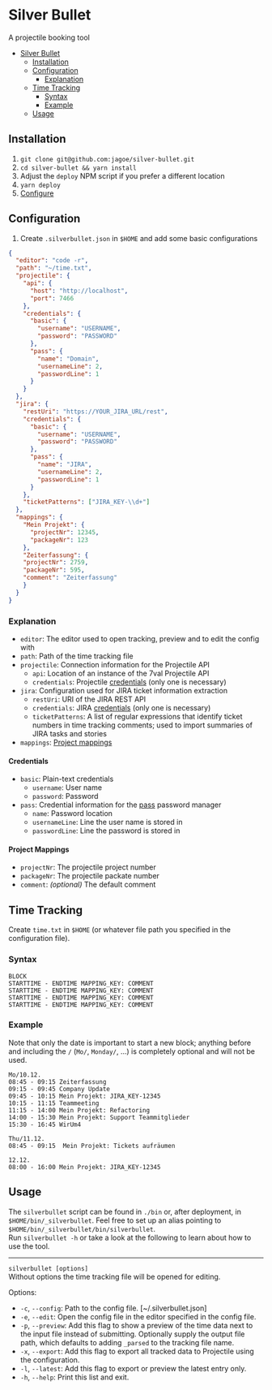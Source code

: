 # Silver Bullet

A projectile booking tool

* [Silver Bullet](#silver-bullet)
  * [Installation](#installation)
  * [Configuration](#configuration)
    * [Explanation](#explanation)
  * [Time Tracking](#time-tracking)
    * [Syntax](#syntax)
    * [Example](#example)
  * [Usage](#usage)

## Installation

1. `git clone git@github.com:jagoe/silver-bullet.git`
2. `cd silver-bullet && yarn install`
3. Adjust the `deploy` NPM script if you prefer a different location
4. `yarn deploy`
5. [Configure](#configuration)

## Configuration

1. Create `.silverbullet.json` in `$HOME` and add some basic configurations

```json
{
  "editor": "code -r",
  "path": "~/time.txt",
  "projectile": {
    "api": {
      "host": "http://localhost",
      "port": 7466
    },
    "credentials": {
      "basic": {
        "username": "USERNAME",
        "password": "PASSWORD"
      },
      "pass": {
        "name": "Domain",
        "usernameLine": 2,
        "passwordLine": 1
      }
    }
  },
  "jira": {
    "restUri": "https://YOUR_JIRA_URL/rest",
    "credentials": {
      "basic": {
        "username": "USERNAME",
        "password": "PASSWORD"
      },
      "pass": {
        "name": "JIRA",
        "usernameLine": 2,
        "passwordLine": 1
      }
    },
    "ticketPatterns": ["JIRA_KEY-\\d+"]
  },
  "mappings": {
    "Mein Projekt": {
      "projectNr": 12345,
      "packageNr": 123
    },
    "Zeiterfassung": {
    "projectNr": 2759,
    "packageNr": 595,
    "comment": "Zeiterfassung"
    }
  }
}
```

### Explanation

* `editor`: The editor used to open tracking, preview and to edit the config with
* `path`: Path of the time tracking file
* `projectile`: Connection information for the Projectile API
  * `api`: Location of an instance of the 7val Projectile API
  * `credentials`: Projectile [credentials](#credentials) (only one is necessary)
* `jira`: Configuration used for JIRA ticket information extraction
  * `restUri`: URI of the JIRA REST API
  * `credentials`: JIRA [credentials](#credentials) (only one is necessary)
  * `ticketPatterns`: A list of regular expressions that identify ticket numbers in time tracking comments;
                      used to import summaries of JIRA tasks and stories
* `mappings`: [Project mappings](#project-mappings)

#### Credentials

* `basic`: Plain-text credentials
  * `username`: User name
  * `password`: Password
* `pass`: Credential information for the [pass](https://www.passwordstore.org/) password manager
  * `name`: Password location
  * `usernameLine`: Line the user name is stored in
  * `passwordLine`: Line the password is stored in

#### Project Mappings

* `projectNr`: The projectile project number
* `packageNr`: The projectile packate number
* `comment`: _(optional)_ The default comment

## Time Tracking

Create `time.txt` in `$HOME` (or whatever file path you specified in the configuration file).

### Syntax

```plain
BLOCK
STARTTIME - ENDTIME MAPPING_KEY: COMMENT
STARTTIME - ENDTIME MAPPING_KEY: COMMENT
STARTTIME - ENDTIME MAPPING_KEY: COMMENT
STARTTIME - ENDTIME MAPPING_KEY: COMMENT
```

### Example

Note that only the date is important to start a new block; anything before and including the `/` (`Mo/`, `Monday/`, ...)
is completely optional and will not be used.

```plain
Mo/10.12.
08:45 - 09:15 Zeiterfassung
09:15 - 09:45 Company Update
09:45 - 10:15 Mein Projekt: JIRA_KEY-12345
10:15 - 11:15 Teammeeting
11:15 - 14:00 Mein Projekt: Refactoring
14:00 - 15:30 Mein Projekt: Support Teammitglieder
15:30 - 16:45 WirUm4

Thu/11.12.
08:45 - 09:15  Mein Projekt: Tickets aufräumen

12.12.
08:00 - 16:00 Mein Projekt: JIRA_KEY-12345

```

## Usage

The `silverbullet` script can be found in `./bin` or, after deployment, in `$HOME/bin/_silverbullet`. Feel free to set
up an alias pointing to `$HOME/bin/_silverbullet/bin/silverbullet`.\
Run `silverbullet -h` or take a look at the following to learn about how to use the tool.

---

`silverbullet [options]`\
Without options the time tracking file will be opened for editing.

Options:

* `-c`, `--config`: Path to the config file. [~/.silverbullet.json]
* `-e`, `--edit`: Open the config file in the editor specified in the config file.
* `-p`, `--preview`: Add this flag to show a preview of the time data next to the input file instead of submitting.
                     Optionally supply the output file path, which defaults to adding `_parsed` to the tracking file
                     name.
* `-x`, `--export`:  Add this flag to export all tracked data to Projectile using the configuration.
* `-l`, `--latest`:  Add this flag to export or preview the latest entry only.
* `-h`, `--help`:    Print this list and exit.
